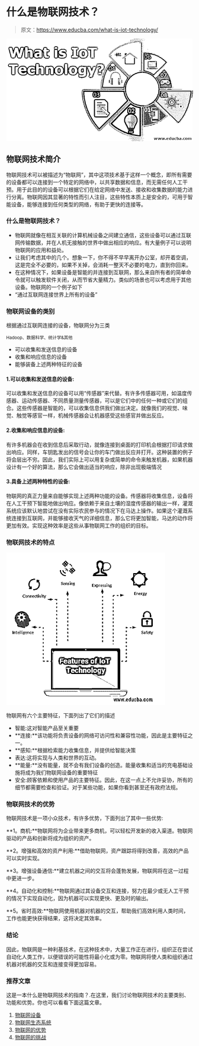 # 什么是物联网技术？

> 原文：<https://www.educba.com/what-is-iot-technology/>

![What is IoT Technology](img/946576e7aa16d8a0427f77d88412b1ac.png)



## 物联网技术简介

物联网技术可以被描述为“物联网”，其中这项技术基于这样一个概念，即所有需要的设备都可以连接到一个特定的网络中，以共享数据和信息，而无需任何人工干预。用于此目的的设备可以根据它们在给定网络中发送、接收和收集数据的能力进行分离。物联网因其显著的特性而引人注目，这些特性本质上是安全的，可用于智能设备，能够连接到任何类型的网络，有助于更快的连接等。

### 什么是物联网技术？

*   物联网就像在相互关联的计算机械设备之间建立通信，这些设备可以通过互联网传输数据，并在人机无接触的世界中做出相应的响应。有大量例子可以说明物联网的应用和益处。
*   让我们考虑其中的几个。想象一下，你不得不早早离开办公室，却开着空调，这是完全不必要的，如果不关掉，会消耗一整天不必要的电力，直到你回来。
*   在这种情况下，如果设备是智能的并连接到互联网，那么来自所有者的简单命令就可以触发软件关闭，从而节省大量精力。类似的场景也可以考虑用于其他设备。物联网的一个例子如下
*   “通过互联网连接世界上所有的设备”

### 物联网设备的类别

根据通过互联网连接的设备，物联网分为三类

<small>Hadoop、数据科学、统计学&其他</small>

*   可以收集和发送信息的设备
*   收集和响应信息的设备
*   能够装备上述两种特征的设备

#### 1.可以收集和发送信息的设备:

可以收集和发送信息的设备可以用“传感器”来代替。有许多传感器可用，如温度传感器、运动传感器、不同质量测量传感器，可以是它们中的任何一种或它们的组合。这些传感器是智能的，可以收集信息供我们做出决定。就像我们的视觉、味觉、触觉等感官一样，机械传感器会让机器感受这些感官并做出反应。

#### 2.收集和响应信息的设备:

有许多机器会在收到信息后采取行动，就像连接到桌面的打印机会根据打印请求做出响应。同样，车钥匙发出的信号会让你的车门做出反应并打开。这种装置的例子将会层出不穷。因此，我们实际上可以用复杂或简单的命令来触发机器，如果机器设计有一个好的算法，那么它会做出适当的响应，除非出现极端情况

#### 3.具备上述两种特性的设备:

物联网的真正力量来自能够实现上述两种功能的设备。传感器将收集信息，设备将在人工干预下智能地做出响应。像依赖于来自土壤的湿度传感器的输出一样，灌溉系统应该默认地尝试在没有实际农民参与的情况下在马达上操作。如果这个灌溉系统连接到互联网，并能够接收天气的详细信息，那么它将更加智能，马达的动作将更加有效。实现这种效率是这些从事物联网工作的组织的目标。

### 物联网技术的特点

![Features of IoT Technology](img/5e457a6bf2ce4a1cd3527dd0fc2a2cae.png)



物联网有六个主要特征，下面列出了它们的描述

*   智能:这对智能产品至关重要
*   **连接:**该功能将负责设备的网络可访问性和兼容性功能，因此是主要特征之一。
*   **感知:**根据检索能力收集信息，并提供给智能决策
*   表达:这将实现与人类和世界的互动。
*   **能量:**没有能量，就不会有我们设备的创造。能量收集和适当的充电基础设施将成为我们物联网设备的重要特征
*   安全:顾客依赖和使用产品的主要特征。因此，在这一点上不允许妥协，所有的细节都需要检查和验证。对于某些功能，如果你看到甚至还有政府法规。

### 物联网技术的优势

物联网技术是一项小众技术，有许多优势，下面列出了其中一些优势:

**1。商机:**物联网将为企业带来更多商机，可以轻松开发新的收入渠道。物联网驱动的产品和创新将成为组织的资产。

**2。增强和高效的资产利用:**借助物联网，资产跟踪将得到改善，高效的产品可以实时实现。

**3。增强设备通信:**建立机器之间的交互将会蓬勃发展，物联网将在这一过程中更进一步。

**4。自动化和控制:**物联网通过其设备交互和连接，努力在最少或无人工干预的情况下实现自动化，因为机器可以实现更快、更及时的输出。

**5。省时高效:**物联网使用机器对机器的交互，帮助我们高效利用人类时间，工作也能更快获得结果，这将决定其效率。

### 结论

因此，物联网是一种利基技术，在这种技术中，大量工作正在进行，组织正在尝试自动化人类工作，以便错误的可能性将最小化或为零。物联网将使人类和组织通过机器对机器的交互和连接变得更加容易。

### 推荐文章

这是一本什么是物联网技术的指南？.在这里，我们讨论物联网技术的主要类别、功能和优势。你也可以看看下面这篇文章。

1.  [物联网设备](https://www.educba.com/iot-architecture/)
2.  [物联网生态系统](https://www.educba.com/iot-ecosystem/)
3.  [物联网的优势](https://www.educba.com/benefits-of-iot/)
4.  [物联网的挑战](https://www.educba.com/challenges-of-iot/)






